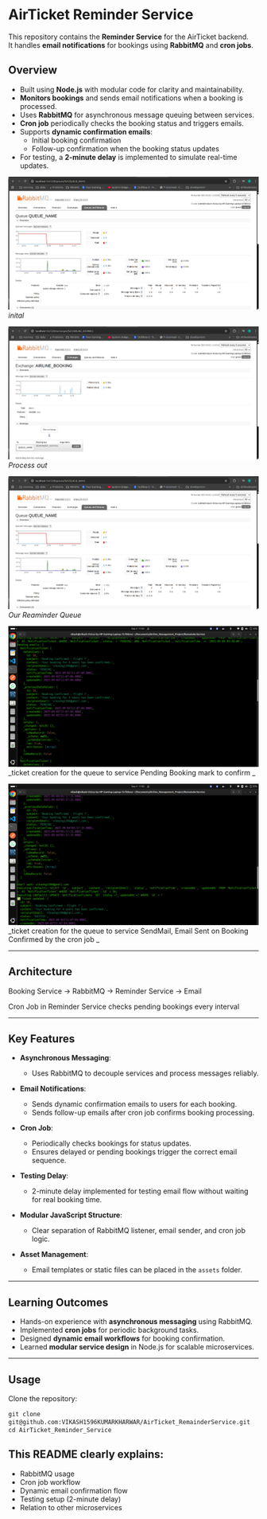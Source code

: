 # AirTicket Reminder Service

This repository contains the **Reminder Service** for the AirTicket backend.  
It handles **email notifications** for bookings using **RabbitMQ** and **cron jobs**.

## Overview

- Built using **Node.js** with modular code for clarity and maintainability.
- **Monitors bookings** and sends email notifications when a booking is processed.
- Uses **RabbitMQ** for asynchronous message queuing between services.
- **Cron job** periodically checks the booking status and triggers emails.
- Supports **dynamic confirmation emails**:
  - Initial booking confirmation
  - Follow-up confirmation when the booking status updates
- For testing, a **2-minute delay** is implemented to simulate real-time updates.

![Rabbit MQ](assets/1.png)  
_inital_

![Rabbit MQ](assets/2.png)  
_Process out_

![Rabbit MQ](assets/1.png)  
_Our Reaminder Queue_

![Pending Booking ](assets/4.png)  
_ticket creation for the queue to service Pending Booking mark to confirm _

![Email  Sent on Booking Confirmed by the cron job ](assets/5.png)  
_ticket creation for the queue to service SendMail, Email Sent on Booking Confirmed by the cron job _

---

## Architecture

Booking Service → RabbitMQ → Reminder Service → Email

Cron Job in Reminder Service checks pending bookings every interval

---

## Key Features

- **Asynchronous Messaging**:

  - Uses RabbitMQ to decouple services and process messages reliably.

- **Email Notifications**:

  - Sends dynamic confirmation emails to users for each booking.
  - Sends follow-up emails after cron job confirms booking processing.

- **Cron Job**:

  - Periodically checks bookings for status updates.
  - Ensures delayed or pending bookings trigger the correct email sequence.

- **Testing Delay**:

  - 2-minute delay implemented for testing email flow without waiting for real booking time.

- **Modular JavaScript Structure**:

  - Clear separation of RabbitMQ listener, email sender, and cron job logic.

- **Asset Management**:
  - Email templates or static files can be placed in the `assets` folder.

---

## Learning Outcomes

- Hands-on experience with **asynchronous messaging** using RabbitMQ.
- Implemented **cron jobs** for periodic background tasks.
- Designed **dynamic email workflows** for booking confirmation.
- Learned **modular service design** in Node.js for scalable microservices.

---

## Usage

Clone the repository:

```
git clone git@github.com:VIKASH1596KUMARKHARWAR/AirTicket_RemainderService.git
cd AirTicket_Reminder_Service
```

## This README clearly explains:

- RabbitMQ usage
- Cron job workflow
- Dynamic email confirmation flow
- Testing setup (2-minute delay)
- Relation to other microservices

